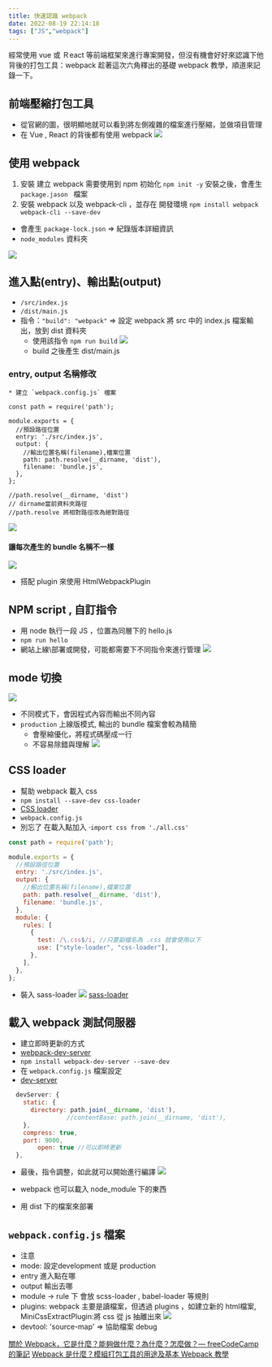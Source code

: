 ```yaml
---
title: 快速認識 webpack
date: 2022-08-19 22:14:18
tags: ["JS","webpack"]
---
```


經常使用 vue 或 Ｒeact 等前端框架來進行專案開發，但沒有機會好好來認識下他背後的打包工具：webpack
趁著這次六角釋出的基礎 webpack 教學，順道來記錄一下。

## 前端壓縮打包工具
* 從官網的圖，很明顯地就可以看到將左側複雜的檔案進行壓縮，並做項目管理
* 在 Vue , React 的背後都有使用 webpack
![](https://i.imgur.com/EXBNQe0.png)
## 使用 webpack
1. 安裝
 建立 webpack 需要使用到 npm 初始化
 `npm init -y` 
 安裝之後，會產生 `package.jason ` 檔案
2. 安裝 webpack 以及 webpack-cli ，並存在 開發環境
`npm install webpack webpack-cli --save-dev`
 * 會產生 `package-lock.json` => 紀錄版本詳細資訊
 * `node_modules`  資料夾
 
 ![](https://i.imgur.com/qPKyya7.png)

## 進入點(entry)、輸出點(output)
* `/src/index.js`
* `/dist/main.js`
* 指令：`"build": "webpack"` => 設定 webpack 將 src 中的 index.js 檔案輸出，放到 dist 資料夾
	* 使用該指令 `npm run build`
	![](https://i.imgur.com/5biytDZ.png)
  * build 之後產生 dist/main.js

### entry, output 名稱修改
	* 建立 `webpack.config.js` 檔案

```javascript=
const path = require('path');

module.exports = {
  //預設路徑位置
  entry: './src/index.js',
  output: {
    //輸出位置名稱(filename),檔案位置
    path: path.resolve(__dirname, 'dist'),
    filename: 'bundle.js',
  },
};

//path.resolve(__dirname, 'dist')
// dirname當前資料夾路徑
//path.resolve 將相對路徑改為絕對路徑
```

![](https://i.imgur.com/ORdpSVR.png)

#### 讓每次產生的 bundle 名稱不一樣
![](https://i.imgur.com/5j8tbCO.png)
* 搭配 plugin 來使用 HtmlWebpackPlugin



## NPM script , 自訂指令
* 用 node 執行一段 JS ，位置為同層下的 hello.js
* `npm run hello`
* 網站上線\部署或開發，可能都需要下不同指令來進行管理
![](https://i.imgur.com/4REJGUk.png)

## mode 切換
![](https://i.imgur.com/XlAvPHx.png)

* 不同模式下，會因程式內容而輸出不同內容
* `production` 上線版模式, 輸出的 bundle 檔案會較為精簡
	* 會壓縮優化，將程式碼壓成一行
	* 不容易除錯與理解
![](https://i.imgur.com/KaH0uYg.png)

## CSS loader
* 幫助 webpack 載入 css
* `npm install --save-dev css-loader`
* [CSS loader](https://webpack.js.org/loaders/css-loader/#root)
* `webpack.config.js`
* 別忘了 在載入點加入 ·`import css from './all.css'`

```javascript
const path = require('path');

module.exports = {
  //預設路徑位置
  entry: './src/index.js',
  output: {
    //輸出位置名稱(filename),檔案位置
    path: path.resolve(__dirname, 'dist'),
    filename: 'bundle.js',
  },
  module: {
    rules: [
      {
        test: /\.css$/i, //只要副檔名為 .css 就會使用以下
        use: ["style-loader", "css-loader"],
      },
    ],
  },
};
```

* 裝入 sass-loader
![](https://i.imgur.com/UTFdYXm.png)
[sass-loader](https://github.com/webpack-contrib/sass-loader)

## 載入 webpack 測試伺服器
* 建立即時更新的方式
* [webpack-dev-server](https://github.com/webpack/webpack-dev-server)
* `npm install webpack-dev-server --save-dev`
* 在 `webpack.config.js` 檔案設定
* [dev-server](https://webpack.js.org/configuration/dev-server/#devserver)

```javascript
  devServer: {
    static: {
      directory: path.join(__dirname, 'dist'),
				//contentBase: path.join(__dirname, 'dist'),
    },
    compress: true,
    port: 9000,
		open: true //可以即時更新
  },
```
* 最後，指令調整，如此就可以開始進行編譯
![](https://i.imgur.com/WvIjXoU.png)

* webpack 也可以載入 node_module 下的東西
* 用 dist 下的檔案來部署
## `webpack.config.js` 檔案
* 注意
* mode: 設定development 或是 production
* entry 進入點在哪
* output 輸出去哪
* module -> rule 下 會放 scss-loader , babel-loader 等規則
* plugins: webpack 主要是讀檔案，但透過 plugins ，如建立新的 html檔案, MiniCssExtractPlugin:將 css 從 js 抽離出來
![](https://i.imgur.com/Bn6Jgyp.png)
* devtool: 'source-map' => 協助檔案 debug 



[關於 Webpack，它是什麼？能夠做什麼？為什麼？怎麼做？— freeCodeCamp 的筆記](https://askie.today/what-is-webpack/)
[Webpack 是什麼？模組打包工具的用途及基本 Webpack 教學](https://tw.alphacamp.co/blog/webpack-introduction)
